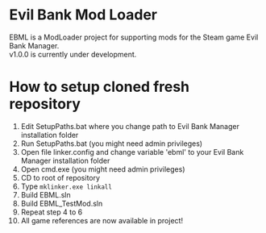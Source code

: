 # Evil Bank Mod Loader
EBML is a ModLoader project for supporting mods for the Steam game Evil Bank Manager.  
v1.0.0 is currently under development.

# How to setup cloned fresh repository
1.  Edit SetupPaths.bat where you change path to Evil Bank Manager installation folder
2.  Run SetupPaths.bat (you might need admin privileges)
3.  Open file linker.config and change variable 'ebml' to your Evil Bank Manager installation folder
4.  Open cmd.exe (you might need admin privileges)
5.  CD to root of repository
6.  Type `mklinker.exe linkall`
7.  Build EBML.sln
8.  Build EBML_TestMod.sln
9.  Repeat step 4 to 6
7.  All game references are now available in project!